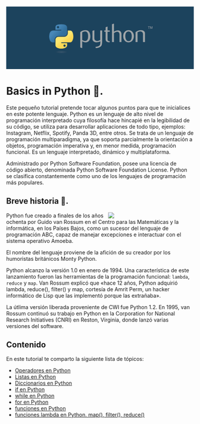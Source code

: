 ![](https://raw.githubusercontent.com/gabrielfernando01/AI-for-distributed-computing/master/image/header_basics.png)

# Basics in Python 🐍.

Este pequeño tutorial pretende tocar algunos puntos para que te inicialices en este potente lenguaje. Python es un lenguaje de alto nivel de programación interpretado cuya filosofía hace hincapié en la legibilidad de su código, se utiliza para desarrollar aplicaciones de todo tipo, ejemplos: Instagram, Netflix, Spotify, Panda 3D, entre otros. Se trata de un lenguaje de programación multiparadigma, ya que soporta parcialmente la orientación a objetos, programación imperativa y, en menor medida, programación funcional. Es un lenguaje interpretado, dinámico y multiplataforma.

Administrado por Python Software Foundation, posee una licencia de código abierto, denominada Python Software Foundation License. Python se clasifica constantemente como uno de los lenguajes de programación más populares.

## Breve historia 📜.

<img align='right' src="https://serespensantes.com/wp-content/uploads/2019/04/guido-van-rossum.jpg" width="230">
Python fue creado a finales de los años ochenta por Guido van Rossum en el Centro para las Matemáticas y la informática, en los Países Bajos, como un sucesor del lenguaje de programación ABC, capaz de manejar excepciones e interactuar con el sistema operativo Amoeba.

El nombre del lenguaje proviene de la afición de su creador por los humoristas británicos Monty Python.

Python alcanzo la versión 1.0 en enero de 1994. Una característica de este lanzamiento fueron las herramientas de la programación funcional: <code>lambda</code>, <code>reduce</code> y <code>map</code>. Van Rossum explicó que «hace 12 años, Python adquirió lambda, reduce(), filter() y map, cortesía de Amrit Perm, un hacker informático de Lisp que las implementó porque las extrañaba».

La útlima versión liberada proveniente de CWI fue Python 1.2. En 1995, van Rossum continuó su trabajo en Python en la Corporation for National Research Initiatives (CNRI) en Reston, Virginia, donde lanzó varias versiones del software.

## Contenido

En este tutorial te comparto la siguiente lista de tópicos:

- <a href="https://github.com/gabrielfernando01/AI-for-distributed-computing/tree/master/basics_python/operators_in_python">Operadores en Python</a>
- <a href="https://github.com/gabrielfernando01/AI-for-distributed-computing/tree/master/basics_python/list_in_python">Listas en Python</a>
- <a href="https://github.com/gabrielfernando01/AI-for-distributed-computing/tree/master/basics_python/dict_in_python">Diccionarios en Python</a>
- <a href="https://github.com/gabrielfernando01/AI-for-distributed-computing/tree/master/basics_python/if_in_python">if en Python</a>
- <a href="https://github.com/gabrielfernando01/AI-for-distributed-computing/tree/master/basics_python/while_in_python">while en Python</a>
- <a href="https://github.com/gabrielfernando01/AI-for-distributed-computing/tree/master/basics_python/for_in_python">for en Python</a>
- <a href="https://github.com/gabrielfernando01/AI-for-distributed-computing/tree/master/basics_python/functions_in_python">funciones en Python</a>
- <a href="https://github.com/gabrielfernando01/AI-for-distributed-computing/tree/master/basics_python/lambda_map_filter_reduce">funciones lambda en Python. map(), filter(), reduce()</a>

